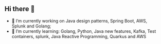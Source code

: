 ## Hi there 👋


- 🔭 I’m currently working on Java design patterns, Spring Boot, AWS, Splunk and Golang;
- 🌱 I’m currently learning: Golang, Python, Java new features, Kafka, Test containers, splunk, Java Reactive Programming, Quarkus and AWS

